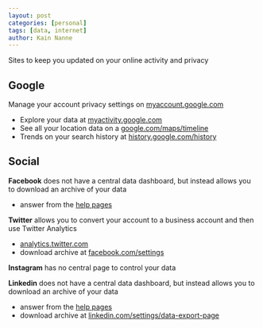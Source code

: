 ```yaml
---
layout: post
categories: [personal]
tags: [data, internet]
author: Kain Nanne
---
```


Sites to keep you updated on your online activity and privacy

<!-- excerpt separator -->

## Google

Manage your account privacy settings on [myaccount.google.com](https://myaccount.google.com/)  
  - Explore your data at [myactivity.google.com](https://myactivity.google.com/myactivity)
  - See all your location data on a [google.com/maps/timeline](https://www.google.com/maps/timeline)
  - Trends on your search history at [history.google.com/history](https://www.history.google.com/history)

## Social

**Facebook** does not have a central data dashboard, but instead allows you to download an archive of your data  
  - answer from the [help pages](https://www.facebook.com/help/405183566203254)

**Twitter** allows you to convert your account to a business account and then use Twitter Analytics  
  - [analytics.twitter.com](https://analytics.twitter.com/)
  - download archive at [facebook.com/settings](https://www.linkedin.com/settings/data-export-page)

**Instagram** has no central page to control your data

**Linkedin** does not have a central data dashboard, but instead allows you to download an archive of your data
  - answer from the [help pages](https://www.linkedin.com/help/linkedin/answer/50191/accessing-your-account-data)
  - download archive at [linkedin.com/settings/data-export-page](https://www.linkedin.com/settings/data-export-page)
